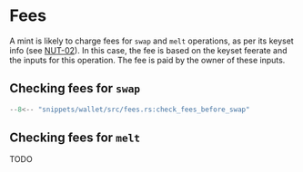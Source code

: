 # Fees

A mint is likely to charge fees for `swap` and `melt` operations, as per its keyset info (see [NUT-02](https://cashubtc.github.io/nuts/02/)). In this case, the fee is based on the keyset feerate and the inputs for this operation. The fee is paid by the owner of these inputs.

## Checking fees for `swap`

```rust
--8<-- "snippets/wallet/src/fees.rs:check_fees_before_swap"
```

## Checking fees for `melt`

TODO